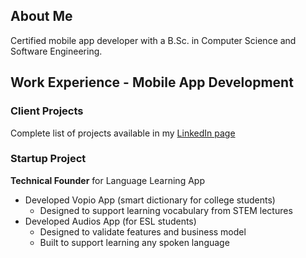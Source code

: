 
## About Me
Certified mobile app developer with a B.Sc. in Computer Science and Software Engineering.

## Work Experience - Mobile App Development

### Client Projects
Complete list of projects available in my [LinkedIn page](https://www.linkedin.com/in/rodmesquita/details/experience/)

### Startup Project
**Technical Founder** for Language Learning App
* Developed Vopio App (smart dictionary for college students)
  * Designed to support learning vocabulary from STEM lectures
* Developed Audios App (for ESL students)
  * Designed to validate features and business model
  * Built to support learning any spoken language
